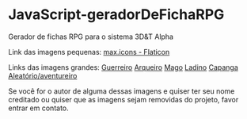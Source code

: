 # JavaScript-geradorDeFichaRPG

 Gerador de fichas RPG para o sistema 3D&T Alpha



Link das imagens pequenas: [max.icons - Flaticon](https://www.flaticon.com/search?author_id=310&style_id=1043&type=standard&word=rpg)

Links das imagens grandes:
[Guerreiro](https://i.pinimg.com/564x/c5/4c/d6/c54cd67d639b87171d13ba578193ca23.jpg)
[Arqueiro](https://i.pinimg.com/564x/c7/96/b0/c796b0272157341a12cd9ddd63ff2ec5.jpg)
[Mago](https://i.pinimg.com/564x/37/79/8f/37798f3a9200d3f7b5f4976eafa7a0bc.jpg)
[Ladino](https://i.pinimg.com/564x/58/a0/db/58a0db3a94f6413b329ecf024ac641b1.jpg)
[Capanga](https://i.pinimg.com/564x/5a/28/a6/5a28a613464c3991e51b73231de52c6a.jpg)
[Aleatório/aventureiro](https://i.pinimg.com/564x/1f/ce/11/1fce11a20fcbed8c17769b46efde750c.jpg)

Se você for o autor de alguma dessas imagens e quiser ter seu nome creditado ou quiser que as imagens sejam removidas do projeto, favor entrar em contato.